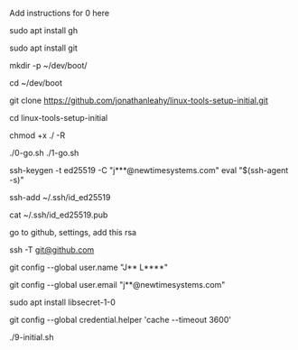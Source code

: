 Add instructions for 0 here

sudo apt install gh

sudo apt install git

mkdir -p ~/dev/boot/

cd ~/dev/boot

git clone https://github.com/jonathanleahy/linux-tools-setup-initial.git

cd linux-tools-setup-initial

chmod +x ./ -R

./0-go.sh
./1-go.sh




ssh-keygen -t ed25519 -C "j***@newtimesystems.com"
eval "$(ssh-agent -s)"

ssh-add ~/.ssh/id_ed25519

cat ~/.ssh/id_ed25519.pub

go to github, settings, add this rsa

ssh -T git@github.com

git config --global user.name "J** L****"

git config --global user.email "j**@newtimesystems.com"

sudo apt install libsecret-1-0

git config --global credential.helper 'cache --timeout 3600'

./9-initial.sh

